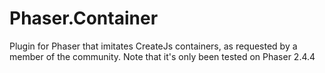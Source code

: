# Phaser.Container
Plugin for Phaser that imitates CreateJs containers, as requested by a member of the community.
Note that it's only been tested on Phaser 2.4.4
